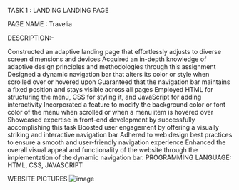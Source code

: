 TASK 1 : LANDING LANDING PAGE

PAGE NAME : Travelia

DESCRIPTION:-

Constructed an adaptive landing page that effortlessly adjusts to diverse screen dimensions and devices Acquired an in-depth knowledge of adaptive design principles and methodologies through this assignment Designed a dynamic navigation bar that alters its color or style when scrolled over or hovered upon Guaranteed that the navigation bar maintains a fixed position and stays visible across all pages Employed HTML for structuring the menu, CSS for styling it, and JavaScript for adding interactivity Incorporated a feature to modify the background color or font color of the menu when scrolled or when a menu item is hovered over Showcased expertise in front-end development by successfully accomplishing this task Boosted user engagement by offering a visually striking and interactive navigation bar Adhered to web design best practices to ensure a smooth and user-friendly navigation experience Enhanced the overall visual appeal and functionality of the website through the implementation of the dynamic navigation bar.
PROGRAMMING LANGUAGE: HTML, CSS, JAVASCRIPT

WEBSITE PICTURES
![image](https://github.com/Ranjj02/PRODIGY/assets/139197827/c1bdadcf-7eda-4c49-b83e-6d1da0db25e8)
